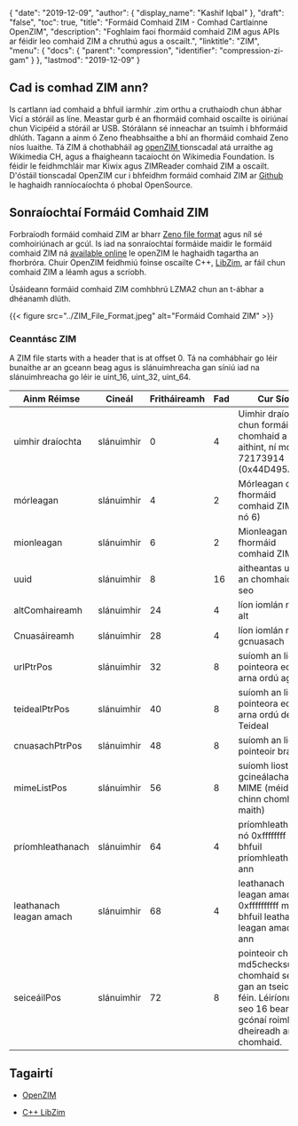 {
  "date": "2019-12-09",
  "author": {
    "display_name": "Kashif Iqbal"
},
  "draft": "false",
  "toc": true,
  "title": "Formáid Comhaid ZIM - Comhad Cartlainne OpenZIM",
  "description": "Foghlaim faoi fhormáid comhaid ZIM agus APIs ar féidir leo comhaid ZIM a chruthú agus a oscailt.",
  "linktitle": "ZIM",
  "menu": {
    "docs": {
      "parent": "compression",
      "identifier": "compression-zi-gam"
}
},
  "lastmod": "2019-12-09"
}

## Cad is comhad ZIM ann? ##

Is cartlann iad comhaid a bhfuil iarmhír .zim orthu a cruthaíodh chun ábhar Vicí a stóráil as líne. Meastar gurb é an fhormáid comhaid oscailte is oiriúnaí chun Vicipéid a stóráil ar USB. Stórálann sé inneachar an tsuímh i bhformáid dhlúth. Tagann a ainm ó Zeno fheabhsaithe a bhí an fhormáid comhaid Zeno níos luaithe. Tá ZIM á chothabháil ag [openZIM ](https://openzim.org/)tionscadal atá urraithe ag Wikimedia CH, agus a fhaigheann tacaíocht ón Wikimedia Foundation. Is féidir le feidhmchláir mar Kiwix agus ZIMReader comhaid ZIM a oscailt. D'óstáil tionscadal OpenZIM cur i bhfeidhm formáid comhaid ZIM ar [Github](https://github.com/openzim) le haghaidh ranníocaíochta ó phobal OpenSource.

## Sonraíochtaí Formáid Comhaid ZIM

Forbraíodh formáid comhaid ZIM ar bharr [Zeno file format](https://openzim.org/wiki/Zeno_file_format) agus níl sé comhoiriúnach ar gcúl. Is iad na sonraíochtaí formáide maidir le formáid comhaid ZIM ná [available online](https://openzim.org/wiki/ZIM_file_format) le openZIM le haghaidh tagartha an fhorbróra. Chuir OpenZIM feidhmiú foinse oscailte C++, [LibZim](https://openzim.org/wiki/Zimlib), ar fáil chun comhaid ZIM a léamh agus a scríobh.

Úsáideann formáid comhaid ZIM comhbhrú LZMA2 chun an t-ábhar a dhéanamh dlúth.

{{< figure src="../ZIM_File_Format.jpeg" alt="Formáid Comhaid ZIM" >}}


### Ceanntásc ZIM

A ZIM file starts with a header that is at offset 0. Tá na comhábhair go léir bunaithe ar an gceann beag agus is slánuimhreacha gan síniú iad na slánuimhreacha go léir ie uint_16, uint_32, uint_64.

|Ainm Réimse |Cineál| Fritháireamh| Fad| Cur Síos|
---|---|---|---|---|
|uimhir draíochta| slánuimhir| 0| 4| Uimhir draíochta chun formáid an chomhaid a aithint, ní mór 72173914 (0x44D495A)|
|mórleagan| slánuimhir| 4| 2| Mórleagan den fhormáid comhaid ZIM (5 nó 6)|
|mionleagan| slánuimhir| 6| 2| Mionleagan den fhormáid comhaid ZIM|
|uuid| slánuimhir| 8| 16| aitheantas uathúil an chomhaid zim seo|
|altComhaireamh| slánuimhir| 24| 4| líon iomlán na n-alt|
|Cnuasáireamh| slánuimhir| 28| 4| líon iomlán na gcnuasach|
|urlPtrPos| slánuimhir| 32| 8| suíomh an liosta pointeora eolaire arna ordú ag URL|
|teidealPtrPos| slánuimhir| 40| 8| suíomh an liosta pointeora eolaire arna ordú de réir Teideal|
|cnuasachPtrPos| slánuimhir| 48| 8| suíomh an liosta pointeoir braisle|
|mimeListPos| slánuimhir| 56| 8| suíomh liosta na gcineálacha MIME (méid an chinn chomh maith)|
|príomhleathanach| slánuimhir| 64| 4| príomhleathanach nó 0xffffffff mura bhfuil príomhleathanach ann|
|leathanach leagan amach| slánuimhir| 68| 4| leathanach leagan amach nó 0xffffffffff mura bhfuil leathanach leagan amach ann|
|seiceáilPos| slánuimhir| 72| 8| pointeoir chuig md5checksum an chomhaid seo gan an tseiceáil féin. Léiríonn sé seo 16 beart i gcónaí roimh dheireadh an chomhaid.|

## Tagairtí ##

* [OpenZIM](https://openzim.org/)

* [C++ LibZim](https://openzim.org/wiki/Zimlib)


